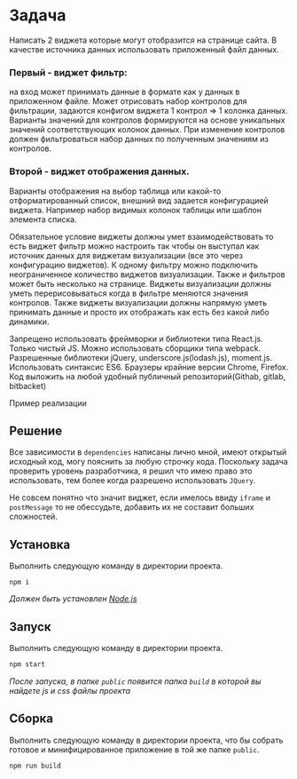 # Задача

Написать 2 виджета которые могут отобразится на странице сайта. В качестве источника данных использовать приложенный файл данных.

### Первый - виджет фильтр:

на вход может принимать данные в формате как у данных в приложенном файле. Может отрисовать набор контролов для фильтрации, задаются конфигом виджета 1 контрол => 1 колонка данных. Варианты значений для контролов формируются на основе уникальных значений соответствующих колонок данных. При изменение контролов должен фильтроваться набор данных по полученным значениям из контролов.

### Второй - виджет отображения данных.

Варианты отображения на выбор таблица или какой-то отформатированный список, внешний вид задается конфигурацией виджета. Например набор видимых колонок таблицы или шаблон элемента списка.


Обязательное условие виджеты должны умет взаимодействовать то есть виджет фильтр можно настроить так чтобы он выступал как источник данных для виджетам визуализации (все это через конфигурацию виджетов). К одному фильтру можно подключить неограниченное количество виджетов визуализации. Также и фильтров может быть несколько на странице. Виджеты визуализации должны уметь перерисовываться когда в фильтре меняются значения контролов. Также виджеты визуализации должны напрямую уметь принимать данные и просто их отображать как есть без какой либо динамики.

Запрещено использовать фреймворки и библиотеки типа React.js. Только чистый JS. Можно использовать сборщики типа webpack. Разрешенные библиотеки jQuery, underscore.js(lodash.js), moment.js. Использовать синтаксис ES6. Браузеры крайние версии Chrome, Firefox. Код выложить на любой удобный публичный репозиторий(Githab, gitlab, bitbacket)

Пример реализации



## Решение

Все зависимости в `dependencies` написаны лично мной, имеют открытый исходный код, могу пояснить за любую строчку кода.
Поскольку задача проверить уровень разработчика, я решил что имею право это использовать,
тем более когда разрешено использовать `JQuery`.

Не совсем понятно что значит виджет, если имелось ввиду `iframe` и `postMessage` то не обессудьте,
добавить их не составит больших сложностей.

## Установка

Выполнить следующую команду в директории проекта.

```shell
npm i
```

*Должен быть установлен [Node.js](https://nodejs.org/)*

## Запуск

Выполнить следующую команду в директории проекта.

```bash
npm start
```

*После запуска, в папке `public` появится папка `build` в которой вы найдете js и css файлы проекта*

## Сборка

Выполнить следующую команду в директории проекта, что бы собрать готовое и минифицированное приложение в той же папке `public`.

```bash
npm run build
```
